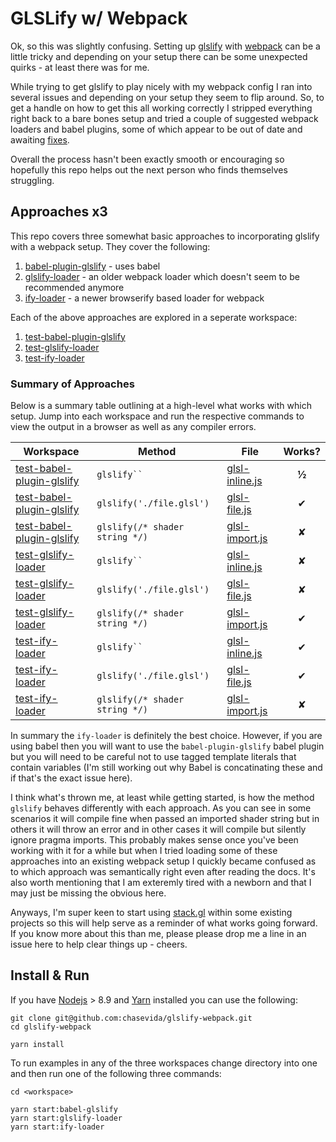# GLSLify w/ Webpack



Ok, so this was slightly confusing. Setting up [glslify](https://github.com/glslify/glslify) with [webpack](https://webpack.js.org/) can be a little tricky and depending on your setup there can be some unexpected quirks - at least there was for me.



While trying to get glslify to play nicely with my webpack config I ran into several issues and depending on your setup they seem to flip around. So, to get a handle on how to get this all working correctly I stripped everything right back to a bare bones setup and tried a couple of suggested webpack loaders and babel plugins, some of which appear to be out of date and awaiting [fixes](https://github.com/glslify/babel-plugin-glslify/pull/9.).



Overall the process hasn't been exactly smooth or encouraging so hopefully this repo helps out the next person who finds themselves struggling.



## Approaches x3

This repo covers three somewhat basic approaches to incorporating glslify with a webpack setup. They cover the following:



1. [babel-plugin-glslify](https://github.com/glslify/babel-plugin-glslify) - uses babel
2. [glslify-loader](https://github.com/glslify/glslify-loader) - an older webpack loader which doesn't seem to be recommended anymore
3. [ify-loader](https://github.com/browserify/ify-loader) - a newer browserify based loader for webpack



Each of the above approaches are explored in a seperate workspace:



1. [test-babel-plugin-glslify](test-babel-plugin-glslify)
2. [test-glslify-loader](test-glslify-loader)
3. [test-ify-loader](test-ify-loader)



### Summary of Approaches

Below is a summary table outlining at a high-level what works with which setup. Jump into each workspace and run the respective commands to view the output in a browser as well as any compiler errors.



| Workspace                                | Method                         | File                                     | Works? |
| ---------------------------------------- | ------------------------------ | ---------------------------------------- | :----: |
| [test-babel-plugin-glslify](test-babel-plugin-glslify) | `glslify`` `                   | [glsl-inline.js](test-babel-plugin-glslify/src/glsl-inline.js) | **½**  |
| [test-babel-plugin-glslify](test-babel-plugin-glslify) | `glslify('./file.glsl')`       | [glsl-file.js](test-babel-plugin-glslify/src/glsl-file.js) |   ✔    |
| [test-babel-plugin-glslify](test-babel-plugin-glslify) | `glslify(/* shader string */)` | [glsl-import.js](test-babel-plugin-glslify/src/glsl-import.js) |   ✘    |
| [test-glslify-loader](test-glslify-loader) | `glslify`` `                   | [glsl-inline.js](test-glslify-loader/src/glsl-inline.js) |   ✘    |
| [test-glslify-loader](test-glslify-loader) | `glslify('./file.glsl')`       | [glsl-file.js](test-glslify-loader/src/glsl-file.js) |   ✘    |
| [test-glslify-loader](test-glslify-loader) | `glslify(/* shader string */)` | [glsl-import.js](test-glslify-loader/src/glsl-import.js) |   ✔    |
| [test-ify-loader](test-ify-loader)       | `glslify`` `                   | [glsl-inline.js](test-ify-loader/src/glsl-inline.js) |   ✔    |
| [test-ify-loader](test-ify-loader)       | `glslify('./file.glsl')`       | [glsl-file.js](test-ify-loader/src/glsl-file.js) |   ✔    |
| [test-ify-loader](test-ify-loader)       | `glslify(/* shader string */)` | [glsl-import.js](test-ify-loader/src/glsl-import.js) |   ✘    |



In summary the `ify-loader` is definitely the best choice. However, if you are using babel then you will want to use the `babel-plugin-glslify` babel plugin but you will need to be careful not to use tagged template literals that contain variables (I'm still working out why Babel is concatinating these and if that's the exact issue here).



I think what's thrown me, at least while getting started, is how the method `glslify` behaves differently with each approach. As you can see in some scenarios it will compile fine when passed an imported shader string but in others it will throw an error and in other cases it will compile but silently ignore pragma imports. This probably makes sense once you've been working with it for a while but when I tried loading some of these approaches into an existing webpack setup I quickly became confused as to which approach was semantically right even after reading the docs. It's also worth mentioning that I am exteremly tired with a newborn and that I may just be missing the obvious here.



Anyways, I'm super keen to start using [stack.gl](http://stack.gl) within some existing projects so this will help serve as a reminder of what works going forward. If you know more about this than me, please please drop me a line in an issue here to help clear things up - cheers.



##  Install & Run

If you have [Nodejs](https://nodejs.org/en/) > 8.9 and [Yarn](https://yarnpkg.com/en/) installed you can use the following:

 

```
git clone git@github.com:chasevida/glslify-webpack.git
cd glslify-webpack

yarn install
```



To run examples in any of the three workspaces change directory into one and then run one of the following three commands:



```
cd <workspace>

yarn start:babel-glslify
yarn start:glslify-loader
yarn start:ify-loader
```

